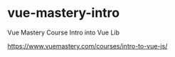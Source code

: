 # vue-mastery-intro

Vue Mastery Course Intro into Vue Lib

https://www.vuemastery.com/courses/intro-to-vue-js/

